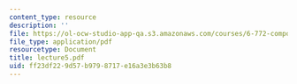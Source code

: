 ```yaml
---
content_type: resource
description: ''
file: https://ol-ocw-studio-app-qa.s3.amazonaws.com/courses/6-772-compound-semiconductor-devices-spring-2003/ff23df229d57b9798717e16a3e3b63b8_lecture5.pdf
file_type: application/pdf
resourcetype: Document
title: lecture5.pdf
uid: ff23df22-9d57-b979-8717-e16a3e3b63b8
---
```

